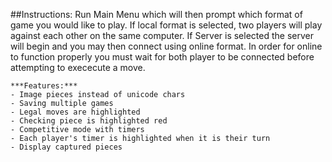 ##Instructions:
Run Main Menu which will then prompt which format of game you would like to play.
If local format is selected, two players will play against each other on the same computer.
If Server is selected the server will begin and you may then connect using online format.
In order for online to function properly you must wait for both player to be connected before attempting
to exececute a move.
```
***Features:***
- Image pieces instead of unicode chars
- Saving multiple games
- Legal moves are highlighted
- Checking piece is highlighted red
- Competitive mode with timers
- Each player's timer is highlighted when it is their turn
- Display captured pieces
```
